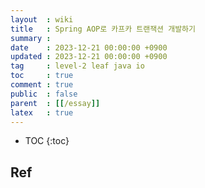 ```yaml
---
layout  : wiki
title   : Spring AOP로 카프카 트랜잭션 개발하기
summary : 
date    : 2023-12-21 00:00:00 +0900
updated : 2023-12-21 00:00:00 +0900
tag     : level-2 leaf java io
toc     : true
comment : true
public  : false
parent  : [[/essay]]
latex   : true
---
```

* TOC
{:toc}


## Ref